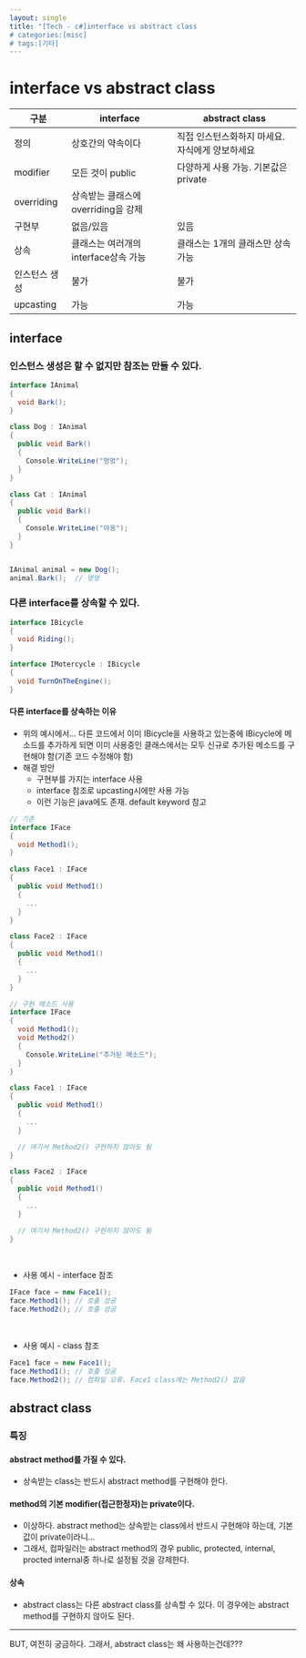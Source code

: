 ```yaml
---
layout: single
title: "[Tech - c#]interface vs abstract class
# categories:[misc]
# tags:[기타]
---
```


# interface vs abstract class

| 구분          | interface                            | abstract class                                  |
| ------------- | ------------------------------------ | ----------------------------------------------- |
| 정의          | 상호간의 약속이다                    | 직접 인스턴스화하지 마세요. 자식에게 양보하세요 |
| modifier      | 모든 것이 public                     | 다양하게 사용 가능. 기본값은 private            |
| overriding    | 상속받는 클래스에 overriding을 강제  |                                                 |
| 구현부        | 없음/있음                            | 있음                                            |
| 상속          | 클래스는 여러개의 interface상속 가능 | 클래스는 1개의 클래스만 상속 가능               |
| 인스턴스 생성 | 불가                                 | 불가                                            |
| upcasting     | 가능                                 | 가능                                            |

## interface

### 인스턴스 생성은 할 수 없지만 참조는 만들 수 있다.

```c#
interface IAnimal
{
  void Bark();
}

class Dog : IAnimal
{
  public void Bark()
  {
    Console.WriteLine("멍멍");
  }
}

class Cat : IAnimal
{
  public void Bark()
  {
    Console.WriteLine("야옹");
  }
}


IAnimal animal = new Dog();
animal.Bark();  // 멍멍

```

### 다른 interface를 상속할 수 있다.

```c#
interface IBicycle
{
  void Riding();
}

interface IMotercycle : IBicycle
{
  void TurnOnTheEngine();
}

```

#### 다른 interface를 상속하는 이유

- 위의 예시에서... 다른 코드에서 이미 IBicycle을 사용하고 있는중에 IBicycle에 메소드를 추가하게 되면 이미 사용중인 클래스에서는 모두 신규로 추가된 메소드를 구현해야 함(기존 코드 수정해야 함)
- 해결 방안
  - 구현부를 가지는 interface 사용
  - interface 참조로 upcasting시에만 사용 가능
  - 이런 기능은 java에도 존재. default keyword 참고

```c#
// 기존
interface IFace
{
  void Method1();
}

class Face1 : IFace
{
  public void Method1()
  {
    ...
  }
}

class Face2 : IFace
{
  public void Method1()
  {
    ...
  }
}

// 구현 메소드 사용
interface IFace
{
  void Method1();
  void Method2()
  {
    Console.WriteLine("추가된 메소드");
  }
}

class Face1 : IFace
{
  public void Method1()
  {
    ...
  }

  // 여기서 Method2() 구현하지 않아도 됨
}

class Face2 : IFace
{
  public void Method1()
  {
    ...
  }

  // 여기서 Method2() 구현하지 않아도 됨
}
```

<br/>

- 사용 예시 - interface 참조

```c#
IFace face = new Face1();
face.Method1(); // 호출 성공
face.Method2(); // 호출 성공
```

<br/>

- 사용 예시 - class 참조

```c#
Face1 face = new Face1();
face.Method1(); // 호출 성공
face.Method2(); // 컴파일 오류. Face1 class에는 Method2() 없음
```

## abstract class

### 특징

#### abstract method를 가질 수 있다.

- 상속받는 class는 반드시 abstract method를 구현해야 한다.

#### method의 기본 modifier(접근한정자)는 private이다.

- 이상하다. abstract method는 상속받는 class에서 반드시 구현해야 하는데, 기본값이 private이라니...
- 그래서, 컴파일러는 abstract method의 경우 public, protected, internal, procted internal중 하나로 설정될 것을 강제한다.

#### 상속

- abstract class는 다른 abstract class를 상속할 수 있다. 이 경우에는 abstract method를 구현하지 않아도 된다.

---

BUT,
여전히 궁금하다.
그래서, abstract class는 왜 사용하는건데???
